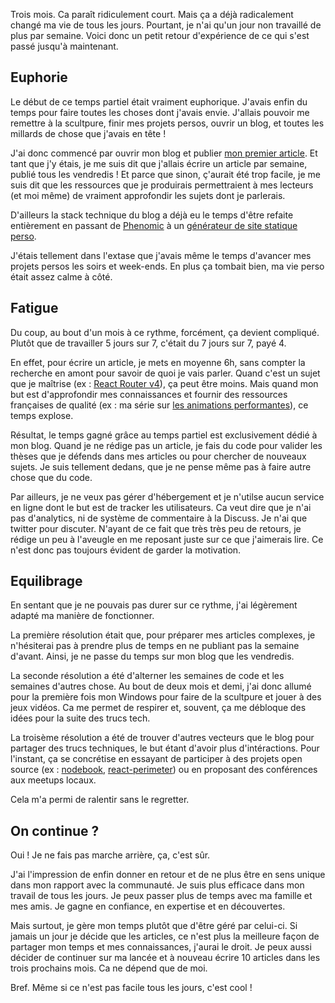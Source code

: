 Trois mois. Ca paraît ridiculement court. Mais ça a déjà radicalement changé ma vie de tous les jours. Pourtant, je n'ai qu'un jour non travaillé de plus par semaine. Voici donc un petit retour d'expérience de ce qui s'est passé jusqu'à maintenant.

## Euphorie

Le début de ce temps partiel était vraiment euphorique. J'avais enfin du temps pour faire toutes les choses dont j'avais envie. J'allais pouvoir me remettre à la scultpure, finir mes projets persos, ouvrir un blog, et toutes les millards de chose que j'avais en tête !

J'ai donc commencé par ouvrir mon blog et publier [mon premier article](/posts/changement-de-rythme). Et tant que j'y étais, je me suis dit que j'allais écrire un article par semaine, publié tous les vendredis ! Et parce que sinon, ç'aurait été trop facile, je me suis dit que les ressources que je produirais permettraient à mes lecteurs (et moi même) de vraiment approfondir les sujets dont je parlerais.

D'ailleurs la stack technique du blog a déjà eu le temps d'être refaite entièrement en passant de [Phenomic](https://github.com/MoOx/phenomic) à un [générateur de site statique perso](https://github.com/JulienPradet/blog-posts).

J'étais tellement dans l'extase que j'avais même le temps d'avancer mes projets persos les soirs et week-ends. En plus ça tombait bien, ma vie perso était assez calme à côté.

## Fatigue

Du coup, au bout d'un mois à ce rythme, forcément, ça devient compliqué. Plutôt que de travailler 5 jours sur 7, c'était du 7 jours sur 7, payé 4.

En effet, pour écrire un article, je mets en moyenne 6h, sans compter la recherche en amont pour savoir de quoi je vais parler. Quand c'est un sujet que je maîtrise (ex&nbsp;: [React Router v4](/posts/react-router-v4)), ça peut être moins. Mais quand mon but est d'approfondir mes connaissances et fournir des ressources françaises de qualité (ex : ma série sur [les animations performantes](https://www.julienpradet.fr/posts/des-animations-performantes-1)), ce temps explose.

Résultat, le temps gagné grâce au temps partiel est exclusivement dédié à mon blog. Quand je ne rédige pas un article, je fais du code pour valider les thèses que je défends dans mes articles ou pour chercher de nouveaux sujets. Je suis tellement dedans, que je ne pense même pas à faire autre chose que du code.

Par ailleurs, je ne veux pas gérer d'hébergement et je n'utilse aucun service en ligne dont le but est de tracker les utilisateurs. Ca veut dire que je n'ai pas d'analytics, ni de système de commentaire à la Discuss. Je n'ai que twitter pour discuter. N'ayant de ce fait que très très peu de retours, je rédige un peu à l'aveugle en me reposant juste sur ce que j'aimerais lire. Ce n'est donc pas toujours évident de garder la motivation.

## Equilibrage

En sentant que je ne pouvais pas durer sur ce rythme, j'ai légèrement adapté ma manière de fonctionner.

La première résolution était que, pour préparer mes articles complexes, je n'hésiterai pas à prendre plus de temps en ne publiant pas la semaine d'avant. Ainsi, je ne passe du temps sur mon blog que les vendredis.

La seconde résolution a été d'alterner les semaines de code et les semaines d'autres chose. Au bout de deux mois et demi, j'ai donc allumé pour la première fois mon Windows pour faire de la scultpure et jouer à des jeux vidéos. Ca me permet de respirer et, souvent, ça me débloque des idées pour la suite des trucs tech.

La troisème résolution a été de trouver d'autres vecteurs que le blog pour partager des trucs techniques, le but étant d'avoir plus d'intéractions. Pour l'instant, ça se concrétise en essayant de participer à des projets open source (ex&nbsp;: [nodebook](https://github.com/oncletom/nodebook), [react-perimeter](https://github.com/aweary/react-perimeter/issues/9)) ou en proposant des conférences aux meetups locaux.

Cela m'a permi de ralentir sans le regretter.

## On continue ?

Oui&nbsp;! Je ne fais pas marche arrière, ça, c'est sûr.

J'ai l'impression de enfin donner en retour et de ne plus être en sens unique dans mon rapport avec la communauté. Je suis plus efficace dans mon travail de tous les jours. Je peux passer plus de temps avec ma famille et mes amis. Je gagne en confiance, en expertise et en découvertes.

Mais surtout, je gère mon temps plutôt que d'être géré par celui-ci. Si jamais un jour je décide que les articles, ce n'est plus la meilleure façon de partager mon temps et mes connaissances, j'aurai le droit. Je peux aussi décider de continuer sur ma lancée et à nouveau écrire 10 articles dans les trois prochains mois. Ca ne dépend que de moi.

Bref. Même si ce n'est pas facile tous les jours, c'est cool !
